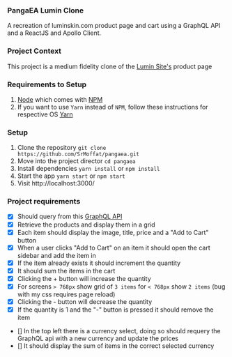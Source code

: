 ### PangaEA Lumin Clone
A recreation of luminskin.com product page and cart using a GraphQL API and a ReactJS and Apollo Client.

### Project Context
This project is a medium fidelity clone of the [Lumin Site's](https://store.luminskin.com/products) product page

### Requirements to Setup
1. [Node](https://nodejs.org/en/download/) which comes with [NPM](https://www.npmjs.com/package/npm) 
2. If you want to use `Yarn` instead of `NPM`, follow these instructions for respective OS [Yarn](https://classic.yarnpkg.com/en/docs/install/#mac-stable)

### Setup 
1. Clone the repository
`git clone https://github.com/SrMoffat/pangaea.git`
2. Move into the project director
`cd pangaea`
3. Install dependencies
`yarn install` or `npm install`
4. Start the app
`yarn start` or `npm start`
5. Visit http://localhost:3000/

### Project requirements
- [x] Should query from this [GraphQL API](https://pangaea-interviews.now.sh/api/graphql)
- [x] Retrieve the products and display them in a grid
- [x] Each item should display the image, title, price and a "Add to Cart" button
- [x] When a user clicks "Add to Cart" on an item it should open the cart sidebar and add the item in
- [x] If the item already exists it should increment the quantity
- [x] It should sum the items in the cart 
- [x] Clicking the + button will increase the quantity
- [x] For screens `> 768px` show grid of `3 items` for `< 768px` show `2 items` (bug with my css requires page reload)
- [x] Clicking the - button will decrease the quantity
- [x] If the quantity is 1 and the "-" button is pressed it should remove the item
- [] In the top left there is a currency select, doing so should requery the GraphQL api with a new currency and update the prices
- [] It should display the sum of items in the correct selected currency

